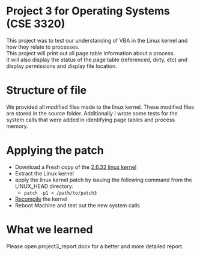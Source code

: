 # Project 3 for Operating Systems (CSE 3320)
This project was to test our understanding of VBA in the Linux kernel and how they relate to processes. \
This project will print out all page table information about a process. \
It will also display the status of the page table (referenced, dirty, etc) and display permissions and display file location. 

# Structure of file
We provided all modified files made to the linux kernel. These modified files are stored in the source folder.
Additionally I wrote some tests for the system calls that were added in identifying page tables and process memory.

# Applying the patch
  - Download a Fresh copy of the [2.6.32 linux kernel](https://mirrors.edge.kernel.org/pub/linux/kernel/v2.6/)
  - Extract the Linux kernel 
  - apply the linux kernel patch by issuing the following command from the LINUX_HEAD directory:
    - `patch -p1 < /path/to/patch3`
  - [Recompile](https://medium.freecodecamp.org/building-and-installing-the-latest-linux-kernel-from-source-6d8df5345980) the kernel
  - Reboot Machine and test out the new system calls
  
# What we learned
Please open project3_report.docx for a better and more detailed report.
